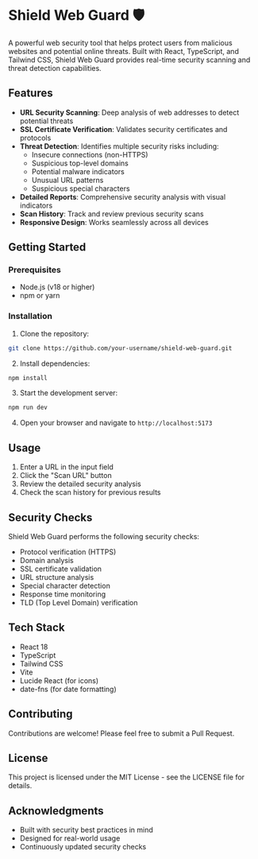 # Shield Web Guard 🛡️

A powerful web security tool that helps protect users from malicious websites and potential online threats. Built with React, TypeScript, and Tailwind CSS, Shield Web Guard provides real-time security scanning and threat detection capabilities.

## Features

- **URL Security Scanning**: Deep analysis of web addresses to detect potential threats
- **SSL Certificate Verification**: Validates security certificates and protocols
- **Threat Detection**: Identifies multiple security risks including:
  - Insecure connections (non-HTTPS)
  - Suspicious top-level domains
  - Potential malware indicators
  - Unusual URL patterns
  - Suspicious special characters
- **Detailed Reports**: Comprehensive security analysis with visual indicators
- **Scan History**: Track and review previous security scans
- **Responsive Design**: Works seamlessly across all devices

## Getting Started

### Prerequisites

- Node.js (v18 or higher)
- npm or yarn

### Installation

1. Clone the repository:
```bash
git clone https://github.com/your-username/shield-web-guard.git
```

2. Install dependencies:
```bash
npm install
```

3. Start the development server:
```bash
npm run dev
```

4. Open your browser and navigate to `http://localhost:5173`

## Usage

1. Enter a URL in the input field
2. Click the "Scan URL" button
3. Review the detailed security analysis
4. Check the scan history for previous results

## Security Checks

Shield Web Guard performs the following security checks:

- Protocol verification (HTTPS)
- Domain analysis
- SSL certificate validation
- URL structure analysis
- Special character detection
- Response time monitoring
- TLD (Top Level Domain) verification

## Tech Stack

- React 18
- TypeScript
- Tailwind CSS
- Vite
- Lucide React (for icons)
- date-fns (for date formatting)

## Contributing

Contributions are welcome! Please feel free to submit a Pull Request.

## License

This project is licensed under the MIT License - see the LICENSE file for details.

## Acknowledgments

- Built with security best practices in mind
- Designed for real-world usage
- Continuously updated security checks